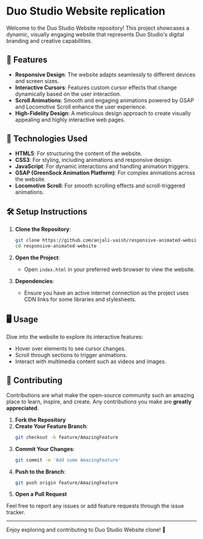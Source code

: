 
# Duo Studio Website replication

Welcome to the Duo Studio Website repository! This project showcases a dynamic, visually engaging website that represents Duo Studio's digital branding and creative capabilities.

## 🌟 Features

- **Responsive Design**: The website adapts seamlessly to different devices and screen sizes.
- **Interactive Cursors**: Features custom cursor effects that change dynamically based on the user interaction.
- **Scroll Animations**: Smooth and engaging animations powered by GSAP and Locomotive Scroll enhance the user experience.
- **High-Fidelity Design**: A meticulous design approach to create visually appealing and highly interactive web pages.

## 🚀 Technologies Used

- **HTML5**: For structuring the content of the website.
- **CSS3**: For styling, including animations and responsive design.
- **JavaScript**: For dynamic interactions and handling animation triggers.
- **GSAP (GreenSock Animation Platform)**: For complex animations across the website.
- **Locomotive Scroll**: For smooth scrolling effects and scroll-triggered animations.

## 🛠️ Setup Instructions

1. **Clone the Repository**:
   ```bash
   git clone https://github.com/anjali-vaish/responsive-animated-website
   cd responsive-animated-website
   ```

2. **Open the Project**:
   - Open `index.html` in your preferred web browser to view the website.

3. **Dependencies**:
   - Ensure you have an active internet connection as the project uses CDN links for some libraries and stylesheets.

## 🖥️ Usage

Dive into the website to explore its interactive features:
- Hover over elements to see cursor changes.
- Scroll through sections to trigger animations.
- Interact with multimedia content such as videos and images.

## 🤝 Contributing

Contributions are what make the open-source community such an amazing place to learn, inspire, and create. Any contributions you make are **greatly appreciated**.

1. **Fork the Repository**
2. **Create Your Feature Branch**:
   ```bash
   git checkout -b feature/AmazingFeature
   ```
3. **Commit Your Changes**:
   ```bash
   git commit -m 'Add some AmazingFeature'
   ```
4. **Push to the Branch**:
   ```bash
   git push origin feature/AmazingFeature
   ```
5. **Open a Pull Request**

Feel free to report any issues or add feature requests through the issue tracker.

---

Enjoy exploring and contributing to Duo Studio Website clone! 🚀
```


